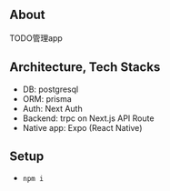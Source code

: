 ## About
TODO管理app

## Architecture, Tech Stacks
- DB: postgresql
- ORM: prisma
- Auth: Next Auth
- Backend: trpc on Next.js API Route
- Native app: Expo (React Native)

## Setup
- `npm i`